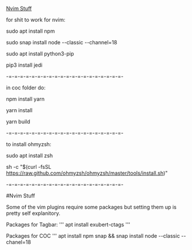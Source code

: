 [Nvim Stuff](#nvim-stuff)

for shit to work for nvim:

sudo apt install npm

sudo snap install node --classic --channel=18

sudo apt install python3-pip

pip3 install jedi

-=-=-=-=-=-=-=-=-=-=-=-=-=-=-=-=-=-=-=-=-

in coc folder do:

npm install yarn

yarn install

yarn build

-=-=-=-=-=-=-=-=-=-=-=-=-=-=-=-=-=-=-=-=-

to install ohmyzsh:

sudo apt install zsh

sh -c "$(curl -fsSL https://raw.github.com/ohmyzsh/ohmyzsh/master/tools/install.sh)"

-=-=-=-=-=-=-=-=-=-=-=-=-=-=-=-=-=-=-=-=-


#Nvim Stuff

Some of the vim plugins require some packages but setting them up is pretty self explanitory.

Packages for Tagbar: 
'''
apt install exubert-ctags
'''

Packages for COC
''' 
apt install npm snap && snap install node --classic --chanel=18
```
